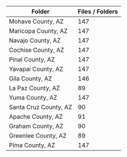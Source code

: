 | Folder                |   Files / Folders |
|-----------------------|-------------------|
| Mohave County, AZ     |               147 |
| Maricopa County, AZ   |               147 |
| Navajo County, AZ     |               147 |
| Cochise County, AZ    |               147 |
| Pinal County, AZ      |               147 |
| Yavapai County, AZ    |               147 |
| Gila County, AZ       |               146 |
| La Paz County, AZ     |                89 |
| Yuma County, AZ       |               147 |
| Santa Cruz County, AZ |                90 |
| Apache County, AZ     |                91 |
| Graham County, AZ     |                90 |
| Greenlee County, AZ   |                89 |
| Pima County, AZ       |               147 |